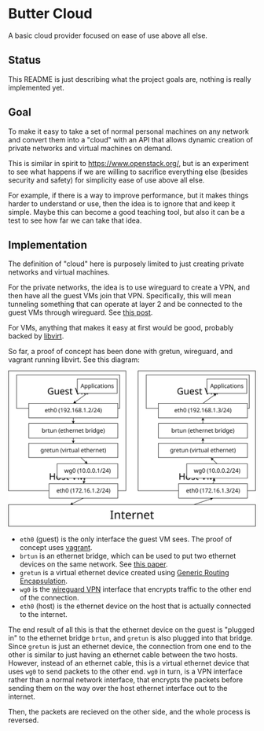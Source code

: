 # Butter Cloud

A basic cloud provider focused on ease of use above all else.

## Status

This README is just describing what the project goals are, nothing is really
implemented yet.

## Goal

To make it easy to take a set of normal personal machines on any network and
convert them into a "cloud" with an API that allows dynamic creation of private
networks and virtual machines on demand.

This is similar in spirit to https://www.openstack.org/, but is an experiment to
see what happens if we are willing to sacrifice everything else (besides
security and safety) for simplicity ease of use above all else.

For example, if there is a way to improve performance, but it makes things
harder to understand or use, then the idea is to ignore that and keep it simple.
Maybe this can become a good teaching tool, but also it can be a test to see how
far we can take that idea.

## Implementation

The definition of "cloud" here is purposely limited to just creating private
networks and virtual machines.

For the private networks, the idea is to use wireguard to create a VPN, and then
have all the guest VMs join that VPN. Specifically, this will mean tunneling
something that can operate at layer 2 and be connected to the guest VMs through
wireguard. See [this
post](https://www.reddit.com/r/WireGuard/comments/m52d1j/wireguard_layer_2_bridge_gretap_or_vxlan/).

For VMs, anything that makes it easy at first would be good, probably backed by
[libvirt](https://libvirt.org/).

So far, a proof of concept has been done with gretun, wireguard, and vagrant
running libvirt. See this diagram:

![architecture diagram](detailed-diagram.svg)

- `eth0` (guest) is the only interface the guest VM sees. The proof of concept
  uses
  [vagrant](https://developer.hashicorp.com/vagrant/docs/networking/private_network).
- `brtun` is an ethernet bridge, which can be used to put two ethernet devices
  on the same network. See [this
  paper](https://wiki.aalto.fi/download/attachments/70789083/linux_bridging_final.pdf).
- `gretun` is a virtual ethernet device created using [Generic Routing
  Encapsulation](https://david-waiting.medium.com/a-beginners-guide-to-generic-routing-encapsulation-fb2b4fb63abb).
- `wg0` is the [wireguard VPN](https://www.wireguard.com/) interface that
  encrypts traffic to the other end of the connection.
- `eth0` (host) is the ethernet device on the host that is actually connected to
  the internet.

The end result of all this is that the ethernet device on the guest is "plugged
in" to the ethernet bridge `brtun`, and `gretun` is also plugged into that
bridge. Since `gretun` is just an ethernet device, the connection from one end
to the other is similar to just having an ethernet cable between the two hosts.
However, instead of an ethernet cable, this is a virtual ethernet device that
uses `wg0` to send packets to the other end. `wg0` in turn, is a VPN interface
rather than a normal network interface, that encrypts the packets before sending
them on the way over the host ethernet interface out to the internet.

Then, the packets are recieved on the other side, and the whole process is
reversed.

